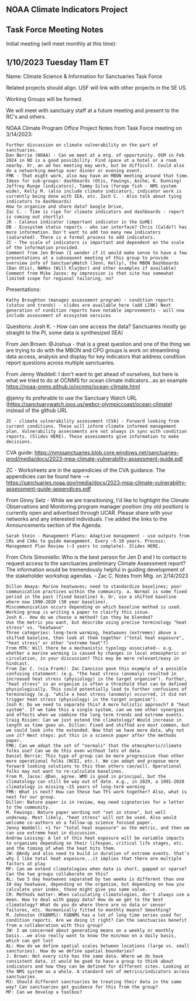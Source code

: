 ## NOAA Climate Indicators Project
## Task Force Meeting Notes

Initial meeting (will meet monthly at this time):

## 1/10/2023 Tuesday 11am ET

Name: Climate Science & Information for Sanctuaries Task Force

Related projects should align. USF will link with other projects in the SE US.

Working Groups will be formed.

We will meet with sanctuary staff at a future meeting and present to the RC's and others.

NOAA Climate Program Office Project
Notes from Task Force meeting on 3/14/2023:

    Further discussion on climate vulnerability on the part of sanctuaries.
    Dan Berrie (NOAA) - Can we meet at a mtg. of opportunity. OSM in Feb 2024 in NO is a good possibility. Find space at a hotel or a room nearby. Or, an ad hoc meeting may work, but be difficult. Could also do a networking meetup over dinner or evening event.
    FMK - That might work, also may have an MBON meeting around that time.
    Ideas for sub-groups: dashboards (Otis, Fewings, Asche, K. Dunning) Jeffrey Runge (indicators), Tammy Silva (forage fish - NMS system wide), Kelly M. (also include climate indicators, indicator work is currently being done with IEA, etc. Zach C. - Also talk about tying indicators to dashboards)
    How to organize and share data? Google Drive,
    Zac C. - Time is ripe for climate indicators and dashboards - report is coming out shortly)
    JR - Calanus indicator (important indicator in the GoME)
    DB - Ecosystem status reports - who can interface? Chris (Caldo?) has more information. Don't want to add too many new indicators (saturated). There is a formal process to add indicators.
    ZC - The scale of indicators is important and dependent on the scale of the information provided.
    Comment from Jen Brown (I wonder if it would make sense to have a few presentations at a subsequent meeting of this group to provide overview info of SanctuaryWatch (Jenn, Kelly), the MBON Dashboards (Dan Otis), NAMes (Will Klajbor) and other examples if available)
    Comment from Mike Jacox: my impression is that site has somewhat limited scope for regional tailoring, no?

Presentations:

    Kathy Broughton (manages assessment program) - condition reports (status and trends) - slides are available here (add LINK) Next generation of condition reports have notable improvements - will now include assessment of ecosystem services

Questions: Josh K. - How can one access the data? Sanctuaries mostly go straight to the PI, some data is synthesized (IEA)

From Jen Brown: @Joshua - that is a great question and one of the thing we are trying to do with the MBON and CPO groups is work on streamlining data access, analysis and display for key indicators that address condition report questions across multiple sanctuaries.

From Jenny Waddell: I don't want to get ahead of ourselves, but here is what we tried to do at OCNMS for ocean climate indicators...as an example https://noaa-onms.github.io/ocnms/ocean-climate.html

@jenny its preferable to use the Sanctuary Watch URL (https://sanctuarywatch.ioos.us/webcr-olympiccoast/ocean-climate) instead of the github URL

    ZC - climate vulnerability assessment (CVA) - Forward looking from current conditions. These will inform climate informed management plan. Vulnerability assessments are not always in sync with condition reports. (Slides HERE). These assessments give information to make decisions.

CVA guide: https://nmssanctuaries.blob.core.windows.net/sanctuaries-prod/media/docs/2023-mpa-climate-vulnerability-assessment-guide.pdf

ZC - Worksheets are in the appendicies of the CVA guidance. The appendicies can be found here --> https://sanctuaries.noaa.gov/media/docs/2023-mpa-climate-vulnerability-assessment-guide-appendices.pdf

From Ginny Selz - While we are transitioning, I'd like to highlight the Climate Observations and Monitoring program manager position (my old position) is currently open and advertised through UCAR. Please share with your networks and any interested individuals. I've added the links to the Announcements section of the Agenda.

    Sarah Stein - Management Plans: Adaptive management - use outputs from CRs and CVAs to guide management. Every ~5-10 years. Process: Management Plan Review (~3 years to complete). Slides HERE.

From Chris Simoniello: Who is the best person for Jen D and I to contact to request access to the sanctuaries preliminary Climate Assessment report? The information would be tremendously helpful in guiding development of the stakeholder workshop agendas. - Zac C.
Notes from Mtg. on 2/14/2023

    Dillon Amaya: Marine heatwaves; need to standardize baselines; poor communication practices within the community. a. Normal is some fixed period in the past (fixed baseline) b. Or, use a shifted baseline where now 1990-2020 (30 year baseline).
    Miscommunication occurs depending on which baseline method is used.
    Working group is writing a paper to clairfy this issue.
    Josh K.- How do we choose a method? Can they be blended?
    Use the metric you want, but describe using precise terminology "heat stress" vs. "heatwave"
    Three categories: long-term warming, heatwaves (extremes) above a shifted baseline, then look at them together ("total heat exposure", "heat stress" or other "extreme heat"?)
    From MTK: Will there be a mechanistic typology associated-- e.g. whether a marine warming is caused by changes in local atmospheric or circulation, in your discussion? This may be more relevant/easy in hindcast.
    From Zac C. (via Frank): Zac Cannizzo gave this example of a possible confusing statement: (e.g. "the heat stress (anomaly) resulted in increased heat stress (physiology) in the target organism"). Further, "heat stress" in an organism is often a threshold that can be defined physiologically. This could potentially lead to further confusions of terminology (e.g. "while a heat stress (anomaly) occurred, it did not trigger heat stress (physiology) in the target organism").
    Josh K: Do we need to separate this? A more holistic approach? A "heat system". If we take this a single system, can we see other synergies and effects when we combine the long term trends and extreme events.
    Craig Risien: Can we just extend the climatology? Would increase in length as time goes on. Dillon: Fixed and shifted are most common, but we could look into the extended. Now that we have more data, why not use it? Next steps: put this in a science paper after the methods paper.
    FMK: Can we adopt the set of "normals" that the atmospheric/climate folks use? Can we do this even without lots of data.
    Daniel Berrie: This type of group can be more progressive than other more operational folks (NCEI, etc.). We can adopt and propose more forward looking solutions to this than others can/will. Operational folks may not want to re-calculate baselines.
    From M. Jacox: @Dan, agree. WMO is good in principal, but the climatology can still be way out of date. e.g., in 2029, a 1991-2020 climatology is missing ~25 years of long-term warming
    FMK: What is next? How can these two TFs work together? Also, what is next for our group.
    Dillon: Nature paper is in review, may need signatories for a letter to the community.
    M. Fewings: Nature paper wording not "set in stone", but well underway. Most likely, "heat stress" will not be used. Also would welcome co-authors on a follow-up science focused paper.
    Jenny Waddell: +1 for "total heat exposure" as the metric, and then we can use extreme heat in discussion.
    Andrew Leising: A lot of this heat exposure will be variable impacts to organisms depending on their lifespan, critical life stages, etc. and the timing of when the heat hits them.
    JW: @Andy and also need to build in duration of extreme events. that's why I like total heat exposure...it implies that there are multiple factors at play
    MF: Can we extend climatologies when data is short, gapped or sparse? Can the two groups collaborate on this?
    AL: two 5 day heatwaves separated by two weeks is different than one 10 day heatwave, depending on the organism, but depending on how you calculate your index, those might give you same value.
    CR: Methods matter: When calculating climatologies, don't always use a mean. How to deal with gappy data? How do we get to the best climatology? What do you do where there are no data or sensor failures, etc. Harmonically fitted to monthly means? Smoothing?
    M. Johnston (FGBNMS): FGBNMS has a lot of long time series used for condition reports. Are we doing it right? Can the sanctuaries benefit from a collaboration with this group?
    JW: I am concerned about generating means on a weekly or monthly basis...we also really want to know the min/max on a daily basis, which can get lost
    AL: How do we define spatial scales between locations (large vs. small sancturies). How do we define spatial boundaries?
    J. Brown: Not every site has the same data. Where we do have consistent data, it would be good to have a group to think about indicators and how they can be defined for different sites. Looking at the NMS system as a whole. A standard set of metrics/indicators across sanctuaries.
    MJ: Should different sanctuaries be treating their data in the same way? Can sanctuaries get guidance for this from the group?
    MF: Can we develop a toolbox?
